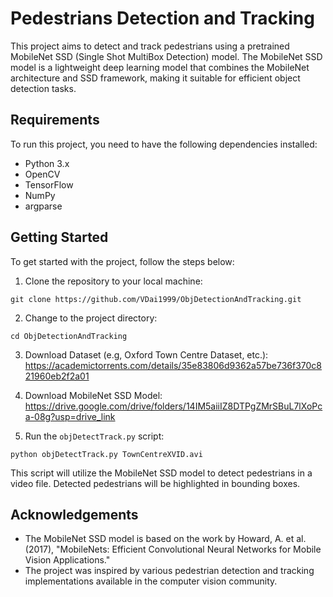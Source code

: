 # Pedestrians Detection and Tracking
This project aims to detect and track pedestrians using a pretrained MobileNet SSD (Single Shot MultiBox Detection) model. The MobileNet SSD model is a lightweight deep learning model that combines the MobileNet architecture and SSD framework, making it suitable for efficient object detection tasks.

## Requirements

To run this project, you need to have the following dependencies installed:

- Python 3.x
- OpenCV
- TensorFlow
- NumPy
- argparse

## Getting Started

To get started with the project, follow the steps below:

1. Clone the repository to your local machine:

```shell
git clone https://github.com/VDai1999/ObjDetectionAndTracking.git
```

2. Change to the project directory:

```shell
cd ObjDetectionAndTracking
```

3. Download Dataset (e.g, Oxford Town Centre Dataset, etc.): https://academictorrents.com/details/35e83806d9362a57be736f370c821960eb2f2a01

4. Download MobileNet SSD Model: https://drive.google.com/drive/folders/14IM5aiiIZ8DTPgZMrSBuL7lXoPca-08g?usp=drive_link

5. Run the `objDetectTrack.py` script:

```shell
python objDetectTrack.py TownCentreXVID.avi
```

This script will utilize the MobileNet SSD model to detect pedestrians in a video file. Detected pedestrians will be highlighted in bounding boxes.

## Acknowledgements

- The MobileNet SSD model is based on the work by Howard, A. et al. (2017), "MobileNets: Efficient Convolutional Neural Networks for Mobile Vision Applications."
- The project was inspired by various pedestrian detection and tracking implementations available in the computer vision community.
